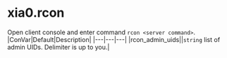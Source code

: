 # xia0.rcon
Open client console and enter command `rcon <server command>`.
|ConVar|Default|Description|
|---|---|---|
|rcon_admin_uids||`string` list of admin UIDs. Delimiter is up to you.|
